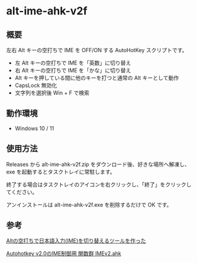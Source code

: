 # alt-ime-ahk-v2f

## 概要

左右 Alt キーの空打ちで IME を OFF/ON する AutoHotKey スクリプトです。

* 左 Alt キーの空打ちで IME を「英数」に切り替え
* 右 Alt キーの空打ちで IME を「かな」に切り替え
* Alt キーを押している間に他のキーを打つと通常の Alt キーとして動作
* CapsLock 無効化
* 文字列を選択後 Win + F で検索

## 動作環境

* Windows 10 / 11

## 使用方法

Releases から alt-ime-ahk-v2f.zip をダウンロード後、好きな場所へ解凍し、exe を起動するとタスクトレイに常駐します。

終了する場合はタスクトレイのアイコンを右クリックし、「終了」をクリックしてください。

アンインストールは alt-ime-ahk-v2f.exe を削除するだけで OK です。

## 参考

[Altの空打ちで日本語入力(IME)を切り替えるツールを作った](http://www.karakaram.com/alt-ime-on-off/)

[Autohotkey v2.0のIME制御用 関数群 IMEv2.ahk](https://qiita.com/kenichiro_ayaki/items/d55005df2787da725c6f)

